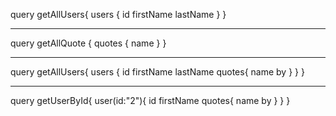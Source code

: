 query getAllUsers{
  users {
		id
    firstName
   lastName
  }
}

------------------------------------

query getAllQuote {
  quotes {
    name
  }
} 

--------------------------------
query getAllUsers{
  users {
		id
    firstName
   lastName
    quotes{
      name
      by
    }
  }
}

----------------------------

query getUserById{
  user(id:"2"){
    id
    firstName
    quotes{
      name
      by
    }
  }
}
